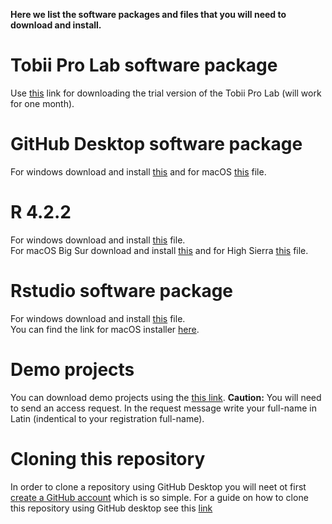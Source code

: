 **Here we list the software packages and files that you will need to download and install.**
# Tobii Pro Lab software package
Use [this](https://s3.amazonaws.com/lynx.tobii/TobiiProLab_1.181.37603_x64.exe) link for downloading the trial version of the Tobii Pro Lab (will work for one month).

# GitHub Desktop software package
For windows download and install [this](https://central.github.com/deployments/desktop/desktop/latest/win32) and for macOS [this](https://central.github.com/deployments/desktop/desktop/latest/darwin) file.

# R 4.2.2 
For windows download and install [this](https://cran.rstudio.com/bin/windows/base/R-4.2.2-win.exe) file.<br>
For macOS Big Sur download and install [this](https://cran.rstudio.com/bin/macosx/big-sur-arm64/base/R-4.2.2-arm64.pkg) and for High Sierra [this](https://cran.rstudio.com/bin/macosx/base/R-4.2.2.pkg) file.

# Rstudio software package 
For windows download and install [this](https://download1.rstudio.org/electron/windows/RStudio-2022.12.0-353.exe) file.<br>
You can find the link for macOS installer [here](https://posit.co/download/rstudio-desktop/). 

# Demo projects
You can download demo projects using the [this link](https://drive.google.com/drive/folders/1Xkv60ouUshc9Wv50oEPDQ1L320UB9PmY?usp=share_link). 
**Caution:** You will need to send an access request. In the request message write your full-name in Latin (indentical to your registration full-name).

# Cloning this repository
In order to clone a repository using GitHub Desktop you will neet ot first [create a GitHub account](https://github.com/signup?ref_cta=Sign+up&ref_loc=header+logged+out&ref_page=%2F&source=header-home) which is so simple. For a guide on how to clone this repository using GitHub desktop see this [link](https://docs.github.com/en/desktop/contributing-and-collaborating-using-github-desktop/adding-and-cloning-repositories/cloning-and-forking-repositories-from-github-desktop)

